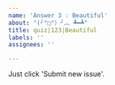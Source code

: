 ```yaml
---
name: 'Answer 3 : Beautiful'
about: "(╯°□°）╯︵ ┻━┻"
title: quiz|123|Beautiful
labels: ''
assignees: ''

---
```


Just click 'Submit new issue'.
